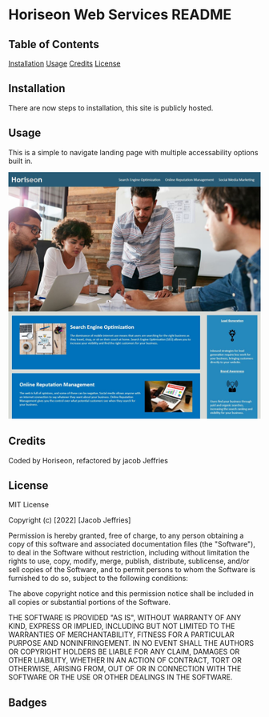 # Horiseon Web Services README

## Table of Contents
[Installation](#installation)
[Usage](#usage)
[Credits](#credits)
[License](#license)

## Installation
There are now steps to installation, this site is publicly hosted.

## Usage
This is a simple to navigate landing page with multiple accessability options built in.

![Screenshot of Horiseon Web Services Landing page](/Develop/assets/images/screen.JPG)

## Credits
Coded by Horiseon, refactored by jacob Jeffries

## License
MIT License

Copyright (c) [2022] [Jacob Jeffries]

Permission is hereby granted, free of charge, to any person obtaining a copy
of this software and associated documentation files (the "Software"), to deal
in the Software without restriction, including without limitation the rights
to use, copy, modify, merge, publish, distribute, sublicense, and/or sell
copies of the Software, and to permit persons to whom the Software is
furnished to do so, subject to the following conditions:

The above copyright notice and this permission notice shall be included in all
copies or substantial portions of the Software.

THE SOFTWARE IS PROVIDED "AS IS", WITHOUT WARRANTY OF ANY KIND, EXPRESS OR
IMPLIED, INCLUDING BUT NOT LIMITED TO THE WARRANTIES OF MERCHANTABILITY,
FITNESS FOR A PARTICULAR PURPOSE AND NONINFRINGEMENT. IN NO EVENT SHALL THE
AUTHORS OR COPYRIGHT HOLDERS BE LIABLE FOR ANY CLAIM, DAMAGES OR OTHER
LIABILITY, WHETHER IN AN ACTION OF CONTRACT, TORT OR OTHERWISE, ARISING FROM,
OUT OF OR IN CONNECTION WITH THE SOFTWARE OR THE USE OR OTHER DEALINGS IN THE
SOFTWARE.

## Badges
